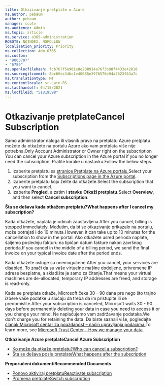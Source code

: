 ```yaml
---
title: Otkazivanje pretplate u Azure
ms.author: pebaum
author: pebaum
manager: scotv
ms.audience: Admin
ms.topic: article
ms.service: o365-administration
ROBOTS: NOINDEX, NOFOLLOW
localization_priority: Priority
ms.collection: Adm_O365
ms.custom:
- "9003797"
- "6786"
ms.openlocfilehash: fcb767f5e981e8e208914a76f3b88f4433e42818
ms.sourcegitcommit: 8bc60ec34bc1e40685e3976576e04a2623f63a7c
ms.translationtype: MT
ms.contentlocale: sr-Latn-RS
ms.lasthandoff: 04/15/2021
ms.locfileid: "51819598"
---
```

# <a name="cancel-subscription"></a><span data-ttu-id="6f2d4-102">Otkazivanje pretplate</span><span class="sxs-lookup"><span data-stu-id="6f2d4-102">Cancel Subscription</span></span>

<span data-ttu-id="6f2d4-103">Samo administrator naloga ili vlasnik pravo na pretplatu Azure pretplatu možete da otkažete na portalu Azure ako vam pretplata više nije potrebna.</span><span class="sxs-lookup"><span data-stu-id="6f2d4-103">Only Account Administrator or Owner right on the subscription You can cancel your Azure subscription in the Azure portal if you no longer need the subscription.</span></span> <span data-ttu-id="6f2d4-104">Pratite korake u nastavku.</span><span class="sxs-lookup"><span data-stu-id="6f2d4-104">Follow the below steps.</span></span>

1. <span data-ttu-id="6f2d4-105">Izaberite pretplatu sa [stranice Pretplate na Azure portalu.](https://portal.azure.com/#blade/Microsoft_Azure_Billing/SubscriptionsBlade)</span><span class="sxs-lookup"><span data-stu-id="6f2d4-105">Select your subscription from the [Subscriptions page in the Azure portal](https://portal.azure.com/#blade/Microsoft_Azure_Billing/SubscriptionsBlade).</span></span>
2. <span data-ttu-id="6f2d4-106">Izaberite pretplatu koju želite da otkažete.</span><span class="sxs-lookup"><span data-stu-id="6f2d4-106">Select the subscription that you want to cancel.</span></span>
3. <span data-ttu-id="6f2d4-107">Izaberite **Pregled**, a zatim i **stavku Otkaži pretplatu.**</span><span class="sxs-lookup"><span data-stu-id="6f2d4-107">Select **Overview**, and then select **Cancel subscription**.</span></span>

<span data-ttu-id="6f2d4-108">**Šta se dešava kada otkažem pretplatu?**</span><span class="sxs-lookup"><span data-stu-id="6f2d4-108">**What happens after I cancel my subscription?**</span></span>

<span data-ttu-id="6f2d4-109">Kada otkažete, naplata je odmah zaustavljena.</span><span class="sxs-lookup"><span data-stu-id="6f2d4-109">After you cancel, billing is stopped immediately.</span></span> <span data-ttu-id="6f2d4-110">Međutim, da bi se otkazivanje prikazalo na portalu, može potrajati i do 10 minuta.</span><span class="sxs-lookup"><span data-stu-id="6f2d4-110">However, it can take up to 10 minutes for the cancellation to show in the portal.</span></span> <span data-ttu-id="6f2d4-111">Ako otkažete usred perioda naplate, šaljemo poslednju fakturu na tipičan datum fakture nakon završnog perioda.</span><span class="sxs-lookup"><span data-stu-id="6f2d4-111">If you cancel in the middle of a billing period, we send the final invoice on your typical invoice date after the period ends.</span></span>

<span data-ttu-id="6f2d4-112">Kada otkažete usluge su onemogućene.</span><span class="sxs-lookup"><span data-stu-id="6f2d4-112">After you cancel, your services are disabled.</span></span> <span data-ttu-id="6f2d4-113">To znači da su vaše virtuelne mašine dodeljene, privremene IP adrese besplatne, a skladište je samo za čitanje.</span><span class="sxs-lookup"><span data-stu-id="6f2d4-113">That means your virtual machines are de-allocated, temporary IP addresses are freed, and storage is read-only.</span></span>

<span data-ttu-id="6f2d4-114">Kada se pretplata otkaže, Microsoft čeka 30 – 90 dana pre nego što trajno izbere vaše podatke u slučaju da treba da im pristupite ili se predomislite.</span><span class="sxs-lookup"><span data-stu-id="6f2d4-114">After your subscription is canceled, Microsoft waits 30 - 90 days before permanently deleting your data in case you need to access it or you change your mind.</span></span> <span data-ttu-id="6f2d4-115">Ne naplaćujemo vam zadržavanje podataka.</span><span class="sxs-lookup"><span data-stu-id="6f2d4-115">We don't charge you for retaining the data.</span></span> <span data-ttu-id="6f2d4-116">Da biste saznali više, pogledajte [članak Microsoft centar za pouzdanost – način upravljanja podacima.](https://go.microsoft.com/fwLink/p/?LinkID=822930&clcid=0x409)</span><span class="sxs-lookup"><span data-stu-id="6f2d4-116">To learn more, see [Microsoft Trust Center - How we manage your data](https://go.microsoft.com/fwLink/p/?LinkID=822930&clcid=0x409).</span></span>

<span data-ttu-id="6f2d4-117">**Otkazivanje Azure pretplate**</span><span class="sxs-lookup"><span data-stu-id="6f2d4-117">**Cancel Azure Subscription**</span></span>

- [<span data-ttu-id="6f2d4-118">Ko može da otkaže pretplatu?</span><span class="sxs-lookup"><span data-stu-id="6f2d4-118">Who can cancel a subscription?</span></span>](https://docs.microsoft.com/azure/billing/billing-how-to-cancel-azure-subscription?WT.mc_id=Portal-Microsoft_Azure_Support#who-can-cancel-a-subscription)
- [<span data-ttu-id="6f2d4-119">Šta se dešava posle pretplate</span><span class="sxs-lookup"><span data-stu-id="6f2d4-119">What happens after the subscription</span></span>](https://docs.microsoft.com/azure/billing/billing-how-to-cancel-azure-subscription?WT.mc_id=Portal-Microsoft_Azure_Support#what-happens-after-i-cancel-my-subscription)

<span data-ttu-id="6f2d4-120">**Preporučeni dokumenti**</span><span class="sxs-lookup"><span data-stu-id="6f2d4-120">**Recommended Documents**</span></span>

- [<span data-ttu-id="6f2d4-121">Ponovo aktiviraj pretplatu</span><span class="sxs-lookup"><span data-stu-id="6f2d4-121">Reactivate subscription</span></span>](https://docs.microsoft.com/azure/billing/billing-how-to-cancel-azure-subscription?WT.mc_id=Portal-Microsoft_Azure_Support#reactivate-subscription)
- [<span data-ttu-id="6f2d4-122">Promena pretplate</span><span class="sxs-lookup"><span data-stu-id="6f2d4-122">Switch subscription</span></span>](https://docs.microsoft.com/azure/billing/billing-how-to-switch-azure-offer?WT.mc_id=Portal-Microsoft_Azure_Support)